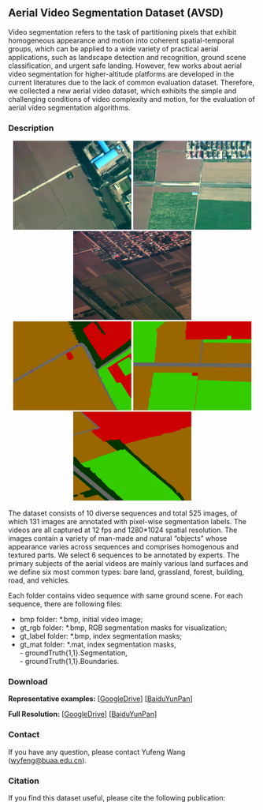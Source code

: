 ## Aerial Video Segmentation Dataset (AVSD)

  Video segmentation refers to the task of partitioning pixels that exhibit homogeneous appearance and motion into coherent spatial-temporal groups, which can be applied to a wide variety of practical aerial applications, such as landscape detection and recognition, ground scene classification, and urgent safe landing. However, few works about aerial video segmentation for higher-altitude platforms are developed in the current literatures due to the lack of common evaluation dataset. Therefore, we collected a new aerial video dataset, which exhibits the simple and challenging conditions of video complexity and motion, for the evaluation of aerial video segmentation algorithms.

### Description
<div align=center>
<img src="https://raw.githubusercontent.com/wyfeng1020/AVSD/master/examples/ImgData_0351.bmp" width = "240" height = "180" alt="ImgData_0351">
<img src="https://raw.githubusercontent.com/wyfeng1020/AVSD/master/examples/ImgData_1702.bmp" width = "240" height = "180" alt="ImgData_1702">
<img src="https://raw.githubusercontent.com/wyfeng1020/AVSD/master/examples/ImgData_4006.bmp" width = "240" height = "180" alt="ImgData_4006">  
</div>
<div align=center>
<img src="https://raw.githubusercontent.com/wyfeng1020/AVSD/master/examples/ImgData_0351_gt.bmp" width = "240" height = "180" alt="ImgData_0351_gt">
<img src="https://raw.githubusercontent.com/wyfeng1020/AVSD/master/examples/ImgData_1702_gt.bmp" width = "240" height = "180" alt="ImgData_1702_gt">
<img src="https://raw.githubusercontent.com/wyfeng1020/AVSD/master/examples/ImgData_4006_gt.bmp" width = "240" height = "180" alt="ImgData_4006_gt">
</div>

  The dataset consists of 10 diverse sequences and total 525 images, of which 131 images are annotated with pixel-wise segmentation labels. The videos are all captured at 12 fps and 1280*1024 spatial resolution. The images contain a variety of man-made and natural “objects” whose appearance varies across sequences and comprises homogenous and textured parts. We select 6 sequences to be annotated by experts. The primary subjects of the aerial videos are mainly various land surfaces and we define six most common types: bare land, grassland, forest, building, road, and vehicles.

  Each folder contains video sequence with same ground scene. For each sequence, there are following files:
  - bmp folder: *.bmp, initial video image;
  - gt_rgb folder: *.bmp, RGB segmentation masks for visualization;
  - gt_label folder: *.bmp, index segmentation masks;
  - gt_mat folder: *.mat, index segmentation masks,  
                   - groundTruth{1,1}.Segmentation,  
                   - groundTruth{1,1}.Boundaries.

### Download
**Representative examples:** [[GoogleDrive](https://drive.google.com/open?id=1GnCoeg-qwfJgLCXCFCAXhjfx7cY2RGvb)]       [[BaiduYunPan](https://pan.baidu.com/s/1yC1ggKRJD0WjmlzY1OcQVw)]

**Full Resolution:** [[GoogleDrive](https://drive.google.com/open?id=1SqkaDPmGxs5YzKSZBHlDszaFMQZkVaJd)]       [[BaiduYunPan](https://pan.baidu.com/s/1gx6BGTEpPFgb4M8Hck8L8A)]

### Contact
  If you have any question, please contact Yufeng Wang (wyfeng@buaa.edu.cn).

### Citation
  If you find this dataset useful, please cite the following publication:
